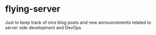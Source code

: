 # flying-server
Just to keep track of nice blog posts and new announcements related to server side development and DevOps
